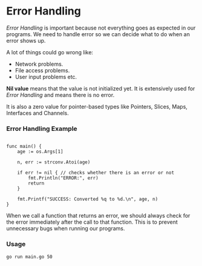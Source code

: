 # Error Handling

_Error Handling_ is important because not everything goes as expected in our programs. We need to handle error so we can decide what to do when an error shows up.

A lot of things could go wrong like:

- Network problems.
- File access problems.
- User input problems etc.

**Nil value** means that the value is not initialized yet. It is extensively used for _Error Handling_ and means there is no error.

It is also a zero value for pointer-based types like Pointers, Slices, Maps, Interfaces and Channels.

### Error Handling Example

```

func main() {
    age := os.Args[1]

	n, err := strconv.Atoi(age)

	if err != nil { // checks whether there is an error or not
		fmt.Println("ERROR:", err)
		return
	}

	fmt.Printf("SUCCESS: Converted %q to %d.\n", age, n)
}

```

When we call a function that returns an error, we should always check for the error immediately after the call to that function. This is to prevent unnecessary bugs when running our programs.

### Usage

```
go run main.go 50
```

